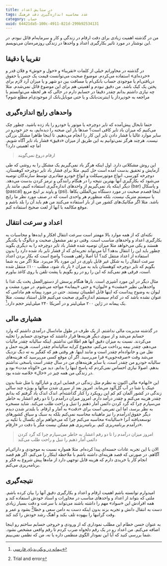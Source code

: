 ```yaml
---
title: در ستایش اعداد
tags: عدد محاسبه اندازه‌گیری دقت فرهنگ
category: حساب
uuid: 64421da5-100c-4911-821d-299b92534131
---
```


من در گذشته اهمیت زیادی برای دقت ارقام در زندگی و کار و سرمایه‌ام قائل نبودم. در این نوشتار در مورد تاثیر بکارگیری اعداد و واحدها در زندگی روزمره‌مان می‌نویسم.

تقریبا یا دقیقا
---------------
در گذشته در محاوراتم خیلی از کلمات «تقریبا» و «حول و حوش» و فلان قدر و «خرده‌ای» استفاده می‌کردم. موضوع صحبت می‌توانست قیمت یک جنس یا حقوق دریافتی‌ام یا موجودی حساب بانکی‌ام یا مسافت بین دو شهر و یا میزان آرد لازم برای پختن یک کیک باشد. من دقیق نبودم و اهمیتی هم برای این موضوع قائل نمی‌شدم. مثلا چه نیازی داشتم بدانم چقدر دقیقا در حسابم دارم در حالی که هر لحظه می‌توانستم با مراجعه به خودپرداز یا اینترنت‌بانک و یا حتی موبایل‌بانک از موجودی‌ام مطلع شوم؟


واحدهای رایج اندازه‌گیری
-----------------------
حتما تابحال پیش‌آمده که تایر دوچرخه یا موتور یا خودرو را باد زده باشید. چطور چک می‌کنیم که میزان باد تایر کافی است؟ صدها بار این صحنه را دیده‌ایم، به جز خودرو در سایر موارد غالبا با فشار دادن تایر این کار را انجام می‌دهیم. تا اینجا ظاهرا مشکل بزرگی نیست. هرچند هرگز نمی‌توانیم به این طریق از میزان «دقیق» فشار باد تایر آگاه شویم. اما چه اهمیتی دارد؟

> ارقام دروغ نمی‌گویند


این روش مشکلاتی دارد. اول اینکه هرگز یاد نمی‌گیریم یک مشکل را به روشی که طی آزمایش و تحقیق بدست آمده است حل کنیم. مثلا برای فشار باد تایر دوچرخه کوهستان، دوچرخه کورسی، انواع موتورسیکلت و انواع خودرو مقادیری توسط سازندگان توصیه می‌شود که بکارگیری آنها بهترین نتیجه را در هنگام رانندگی و ترمز کردن بدست می‌دهد. دیگر اینکه یاد نمی‌گیریم از واحدهای اندازه‌گیری استفاده کنیم، مانند بار (bar) و پاسکال (pascal) و پاوند بر اینج مربع (psi). اینجا قصدم صحبت در مورد دستگاه بین‌المللی یکاها یا سیستم متریک نیست، بلکه منظورم هر واحدی است که در صنف مورد نظر ما رایج باشد. مثلا اگر مکانیک‌های کشور من از بار  استفاده می‌کنند من هم باید آن را بلد باشم و موقع مکالمه با آنها از لغت صحیح استفاده کنم.

اعداد و سرعت انتقال
-------------------
نکته‌ای که از همه موارد بالا مهمتر است سرعت انتقال افکار و ایده‌ها و محاسبات به بکارگیری اعداد و واحدهای مناسب است. وقتی دو نفر مشغول صحبت و دیالوگ با یکدیگر هستند و یکی می‌خواهد مثلا میزان توصیه شده فشار باد تایر دوچرخه را به دیگری بگوید چطور باید این را انتقال بدهد؟ آیا می‌تواند تجربه‌ای که از فشار تایر باد شده دارد را بدون استفاده از اعداد منتقل کند؟ آیا اصلا راهی هست؟ واضح است که بکار بردن اعداد سرعت انتقال را به شکل غیر قابل باوری در این مورد بالا می‌برد. مثلا اگر من به شما بگویم که تایر دوچرخه کوهستان باید به میزان ۶ بار باد شود، مطلب ۱۰۰٪ منتقل شده است، فرقی هم نمی‌کند که این را رو در رو بگویم یا پشت تلفن یا روی کاغذ بیاورم.

مثال دیگر در این مورد آشپزی است. بارها هنگام پرسش از دستورالعمل پخت یک غذا با واحدهایی نظیر «مشت» و «لیوان» و حتی «پیمانه» مواجه می‌شوم. در مورد مشت و لیوان به وضوح پیداست که اینها قابل اطمینان نیستند. حتی در مورد پیمانه هم مادامی که عنوان نشده باشد که در کدام سیستم اندازه‌گیری صحبت می‌کنیم قابل استناد نیست. مثلا یک پیمانه در ژاپن ۲۰۰ میلی‌لیتر و در آمریکا ۲۴۰ میلی‌لیتر حجم دارد‏[^2].


هشیاری مالی
-----------
در گذشته مدیریت مالی نداشتم. از یک طرف در طول ماه/سال درآمدی داشتم که وارد حسابم می‌شد و از سوی دیگر هزینه‌ها قرار داشتند که موجودی حسابم را تخلیه می‌کردند. نسبت به میزان دقیق آنها هم اطلاعی نداشتم. اینکه سالیانه چقدر مالیات می‌دهم، چقدر بیمه پرداخت می‌کنم، مجموع کرایه سالیانه‌ام چقدر است، هزینه حمل و نقل من و خانواده‌ام چقدر است و مانند اینها. هر وقتی هم که کفگیر به ته دیگ نزدیک می‌شد وقت «صرفه‌جویی» فرا می‌رسید. اگر آن موقع کسی می‌پرسید که هزینه‌های سالیانه خودرو من چقدر است، یا سایر هزینه‌های من در سال چقدر است پاسخی نداشتم بدهم. اصولا نیازی احساس نمی‌کردم که پاسخ اینها را بدانم. دید من «کوتاه مدت» بود و در زندگی من همه چیز در «حال» خلاصه شده بود. 

این «ابهام» مالی اکنون به نظرم مثل زندگی در فضایی ابری و غبارآلود یا مثل شنا بدون عینک یا شنا در آب گل‌آلود می‌ماند. امروز بعد از سپری شدن سالها و بویژه چند سالی زندگی در کشور آلمان کم کم این رویکرد را کنار گذاشته‌ام. اندک اندک یاد گرفتم که بدانم چقدر هزینه می‌کنم و چقدر درآمد دارم. امروز میزان درآمدم را تا دو رقم اعشار به خاطر می‌سپارم چرا که گرد کردن دائمی آمار ذهنم را تنبل و راحت طلب می‌کند. شاید مسخره به نظر برسد، اما این تمرینی است برای «دقت» به آمار و ارقام. با بلندتر شدن دیدم دیگر حقوق/درآمدم را نیز ماهینانه محاسبه نمی‌کنم بلکه به سبک و سیاق کشورهای توسعه‌یافته آنرا «سالیانه» محاسبه می‌کنم چرا که می‌خواهم برای یکسال با تکیه بر درآمدم برنامه‌ریزی کنم. برنامه‌ریزی هم ممکن نیست مگر با دقت در «ارقام».

> امروز میزان درآمدم را تا دو رقم اعشار به خاطر می‌سپارم چرا که گرد کردن دائمی آمار ذهنم را تنبل و راحت طلب می‌کند

الان با این تجربه عادات حسنه‌ای پیدا کرده‌ام. مثلا همواره نسبت به موجودی و دارائی‌ام آگاهم. در صورتی که قصد هزینه‌ای داشته باشم با ملاحظه اینکار را می‌کنم. اگر هم قصد انجام کار یا خریدی دارم که هزینه قابل توجهی دارد از ماه‌ها پیش شروع به فکر و برنامه‌ریزی می‌کنم.


نتیجه‌گیری
---------
امیدوارم توانسته باشم اهمیت ارقام و اعداد و بکارگیری دقیق آنها را بیان کرده باشم. ملتی که بتواند از اعداد و واحدهای مناسب در محاورات و اسناد خودش استفاده کند و همه افرادش این «سواد» مهم را داشته باشند می‌تواند با سرعت و دقت بسیار زیادی دست به انتقال دانش و تجربه بزند بدون اینکه دست به دامن سعی و خطا‏[^1] بشود و عمر و وقت گرانبها را بیهوده تلف بکند و آهنگ رشد خودش را کند کند.

به عنوان حسن خطام این مطلب نموداری که از ورودی و خروجی حسابم ساختم رو اینجا اضافه می‌کنم. من اعداد رو در یک رقم دلخواه ضرب کردم تا رقم واقعی مشخص نشود. شما بررسی کنید که آیا این نمودار الگوی منظمی داره یا نه، من که نظمی نمی‌بینم.


[^1]: Trial and error
[^2]:[پیمانه در ویکی‌پدیای فارسی](http://fa.wikipedia.org/wiki/پیمانه_(واحد))

<script src="//cdnjs.cloudflare.com/ajax/libs/dygraph/1.1.1/dygraph-combined.js"></script>

<div id="graphdiv" class="center" style="margin:0 auto;direction:ltr;font-family:Times"></div>

<script type="text/javascript">
  g = new Dygraph(
    document.getElementById("graphdiv"),
    "assets/kontostats25.csv",
    {
        showRoller: true,
        rollPeriod: 15,
        title: 'واریز و برداشت‌های حساب بانکی‌ام طی ۲۴ ماه گذشته',
        ylabel: 'برداشت/واریز',
        legend: 'always',
        labelsDivStyles: { 'textAlign': 'right' },
        showRangeSelector: true
    }
  );
</script>

